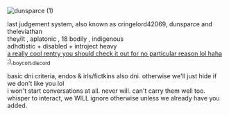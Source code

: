 ![dunsparce (1)](https://github.com/PangiLIVE/PangiLIVE/assets/151582288/eacb46a2-668b-4202-b2c5-c85263785de6)

last judgement system, also known as cringelord42069, dunsparce and theleviathan
<br> they/it , aplatonic , 18 bodily , indigenous
<br> adhdtistic + disabled + introject heavy 
<br> [a really cool rentry you should check it out for no particular reason lol haha :) <sub>boycott discord</sub>](https://rentry.co/lifesteal-smp)

basic dni criteria, endos & irls/fictkins also dni. otherwise we'll just hide if we don't like you lol
<br> i won't start conversations at all. never will. can't carry them well too.
<br> whisper to interact, we WILL ignore otherwise unless we already have you added.
